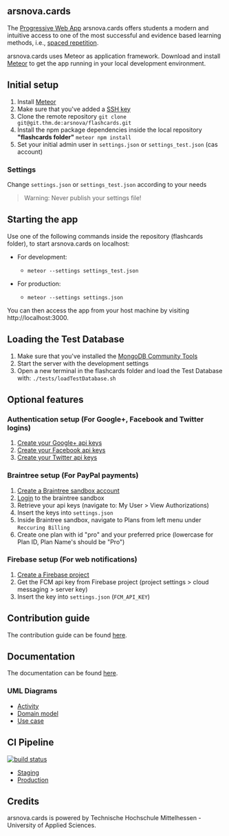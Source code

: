 arsnova.cards
---
The [Progressive Web App](https://en.wikipedia.org/wiki/Progressive_web_app) arsnova.cards offers students a modern and intuitive access to one of the most successful and evidence based learning methods, i.e., [spaced repetition](https://en.wikipedia.org/wiki/Spaced_repetition).

arsnova.cards uses Meteor as application framework. Download and install [Meteor](https://www.meteor.com/) to get the app running in your local development environment.


## Initial setup
1. Install [Meteor](https://www.meteor.com/)
2. Make sure that you've added a [SSH key](https://git.thm.de/profile/keys)
3. Clone the remote repository `git clone git@git.thm.de:arsnova/flashcards.git`
4. Install the npm package dependencies inside the local repository **"flashcards folder"** `meteor npm install`
5. Set your initial admin user in `settings.json` or `settings_test.json` (cas account)

### Settings
Change `settings.json` or `settings_test.json` according to your needs

> Warning: Never publish your settings file!

## Starting the app
Use one of the following commands inside the repository (flashcards folder), to start arsnova.cards on localhost:

- For development:
  - `meteor --settings settings_test.json`

- For production:
  - `meteor --settings settings.json`

You can then access the app from your host machine by visiting http://localhost:3000.

## Loading the Test Database
1. Make sure that you've installed the [MongoDB Community Tools](https://docs.mongodb.com/manual/administration/install-community/)
2. Start the server with the development settings
2. Open a new terminal in the flashcards folder and load the Test Database with: `./tests/loadTestDatabase.sh`

## Optional features

### Authentication setup (For Google+, Facebook and Twitter logins)
1. [Create your Google+ api keys](https://console.developers.google.com/)
2. [Create your Facebook api keys](https://developers.facebook.com/)
3. [Create your Twitter api keys](https://apps.twitter.com/)


### Braintree setup (For PayPal payments)
1. [Create a Braintree sandbox account](https://www.braintreepayments.com/get-started)
2. [Login](https://sandbox.braintreegateway.com/login) to the braintree sandbox
3. Retrieve your api keys (navigate to: My User > View Authorizations)
4. Insert the keys into `settings.json`
5. Inside Braintree sandbox, navigate to Plans from left menu under `Reccuring Billing`
6. Create one plan with id "pro" and your preferred price (lowercase for Plan ID, Plan Name's should be "Pro")


### Firebase setup (For web notifications)
1. [Create a Firebase project](https://console.firebase.google.com/)
2. Get the FCM api key from Firebase project (project settings > cloud messaging > server key)
3. Insert the key into `settings.json` (`FCM_API_KEY`)

## Contribution guide
The contribution guide can be found [here](https://git.thm.de/arsnova/flashcards/blob/staging/CONTRIBUTING.md).

## Documentation
The documentation can be found [here](https://cards-staging.mni.thm.de/jsdoc/).

### UML Diagrams
- [Activity](https://git.thm.de/arsnova/flashcards/wikis/uml---activity-diagram)
- [Domain model](https://git.thm.de/arsnova/flashcards/wikis/uml---domain-model-diagram)
- [Use case](https://git.thm.de/arsnova/flashcards/wikis/uml---use-case-diagram)

## CI Pipeline
[![build status](https://git.thm.de/arsnova/flashcards/badges/staging/build.svg)](https://git.thm.de/arsnova/flashcards/commits/staging)


- [Staging](http://cards-staging.mni.thm.de)
- [Production](https://arsnova.cards)

## Credits
arsnova.cards is powered by Technische Hochschule Mittelhessen - University of Applied Sciences.
